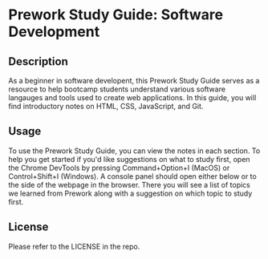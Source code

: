 # Prework Study Guide: Software Development


## Description

As a beginner in software developent, this Prework Study Guide serves as a resource to help bootcamp students understand various software langauges and tools used to create web applications. In this guide, you will find introductory notes on HTML, CSS, JavaScript, and Git.

## Usage

To use the Prework Study Guide, you can view the notes in each section. To help you get started if you'd like suggestions on what to study first, open the Chrome DevTools by pressing Command+Option+I (MacOS) or Control+Shift+I (Windows). A console panel should open either below or to the side of the webpage in the browser. There you will see a list of topics we learned from Prework along with a suggestion on which topic to study first.

## License

Please refer to the LICENSE in the repo.
